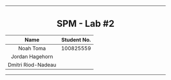 <hr>
<div align="center">

# SPM - Lab #2

| Name | Student No. |
|:---:|:---:|
| Noah Toma | 100825559 |
| Jordan Hagehorn | |
| Dmitri Riod-Nadeau | |

</div>
<hr>
